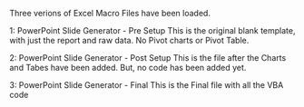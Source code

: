 Three verions of Excel Macro Files have been loaded.

1: PowerPoint Slide Generator - Pre Setup
  This is the original blank template, with just the report and raw data. No Pivot charts or Pivot Table.

2: PowerPoint Slide Generator - Post Setup
  This is the file after the Charts and Tabes have been added. But, no code has been added yet.

3: PowerPoint Slide Generator - Final
  This is the Final file with all the VBA code
